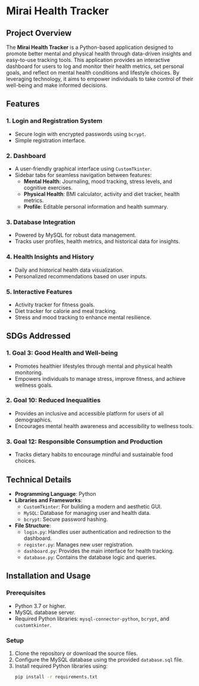 # Mirai Health Tracker

## Project Overview
The **Mirai Health Tracker** is a Python-based application designed to promote better mental and physical health through data-driven insights and easy-to-use tracking tools. This application provides an interactive dashboard for users to log and monitor their health metrics, set personal goals, and reflect on mental health conditions and lifestyle choices. By leveraging technology, it aims to empower individuals to take control of their well-being and make informed decisions.

## Features
### 1. Login and Registration System
- Secure login with encrypted passwords using `bcrypt`.
- Simple registration interface.

### 2. Dashboard
- A user-friendly graphical interface using `CustomTkinter`.
- Sidebar tabs for seamless navigation between features:
  - **Mental Health**: Journaling, mood tracking, stress levels, and cognitive exercises.
  - **Physical Health**: BMI calculator, activity and diet tracker, health metrics.
  - **Profile**: Editable personal information and health summary.

### 3. Database Integration
- Powered by MySQL for robust data management.
- Tracks user profiles, health metrics, and historical data for insights.

### 4. Health Insights and History
- Daily and historical health data visualization.
- Personalized recommendations based on user inputs.

### 5. Interactive Features
- Activity tracker for fitness goals.
- Diet tracker for calorie and meal tracking.
- Stress and mood tracking to enhance mental resilience.

## SDGs Addressed
### 1. Goal 3: Good Health and Well-being
- Promotes healthier lifestyles through mental and physical health monitoring.
- Empowers individuals to manage stress, improve fitness, and achieve wellness goals.

### 2. Goal 10: Reduced Inequalities
- Provides an inclusive and accessible platform for users of all demographics.
- Encourages mental health awareness and accessibility to wellness tools.

### 3. Goal 12: Responsible Consumption and Production
- Tracks dietary habits to encourage mindful and sustainable food choices.

## Technical Details
- **Programming Language**: Python
- **Libraries and Frameworks**:
  - `CustomTkinter`: For building a modern and aesthetic GUI.
  - `MySQL`: Database for managing user and health data.
  - `bcrypt`: Secure password hashing.
- **File Structure**:
  - `login.py`: Handles user authentication and redirection to the dashboard.
  - `register.py`: Manages new user registration.
  - `dashboard.py`: Provides the main interface for health tracking.
  - `database.py`: Contains the database logic and queries.

## Installation and Usage
### Prerequisites
- Python 3.7 or higher.
- MySQL database server.
- Required Python libraries: `mysql-connector-python`, `bcrypt`, and `customtkinter`.

### Setup
1. Clone the repository or download the source files.
2. Configure the MySQL database using the provided `database.sql` file.
3. Install required Python libraries using:
   ```bash
   pip install -r requirements.txt
